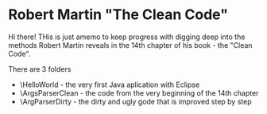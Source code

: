 # Robert Martin "The Clean Code"
Hi there! THis is just amemo to keep progress with digging deep into the methods Robert Martin reveals in the 14th chapter of his book - the "Clean Code".

There are 3 folders
* \HelloWorld - the very first Java aplication with Eclipse
* \ArgsParserClean - the code from the very beginning of the 14th chapter
* \ArgParserDirty - the dirty and ugly gode that is improved step by step
